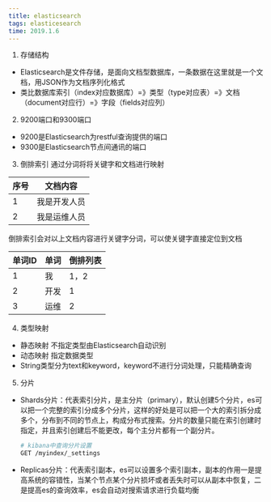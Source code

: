 ```yaml
---
title: elasticsearch
tags: elasticesearch
time: 2019.1.6
---
```

1. 存储结构
* Elasticsearch是文件存储，是面向文档型数据库，一条数据在这里就是一个文档，用JSON作为文档序列化格式
* 类比数据库索引（index对应数据库）=》类型（type对应表）=》文档（document对应行）=》字段（fields对应列）
2. 9200端口和9300端口
* 9200是Elasticsearch为restful查询提供的端口
* 9300是Elasticsearch节点间通讯的端口
3. 倒排索引
	通过分词将将关键字和文档进行映射
	

|  序号   | 文档内容    |
| --- | --- |
|  1   |  我是开发人员   |
|   2   |   我是运维人员  |

倒排索引会对以上文档内容进行关键字分词，可以使关键字直接定位到文档

|  单词ID   |  单词   |  倒排列表   |
| --- | --- | --- |
|  1   |  我   |  1，2   |
|   2  |   开发  |  1   |
|   3  |   运维  |  2   |

4. 类型映射
* 静态映射
  不指定类型由Elasticsearch自动识别
* 动态映射
  指定数据类型
* String类型分为text和keyword，keyword不进行分词处理，只能精确查询

5. 分片
* Shards分片：代表索引分片，是主分片（primary），默认创建5个分片，es可以把一个完整的索引分成多个分片，这样的好处是可以把一个大的索引拆分成多个，分布到不同的节点上，构成分布式搜索。分片的数量只能在索引创建时指定，并且索引创建后不能更改，每个主分片都有一个副分片。
  ```bash
  # kibana中查询分片设置
  GET /myindex/_settings
  ```
* Replicas分片：代表索引副本，es可以设置多个索引副本，副本的作用一是提高系统的容错性，当某个节点某个分片损坏或者丢失时可以从副本中恢复，二是提高es的查询效率，es会自动对搜索请求进行负载均衡

